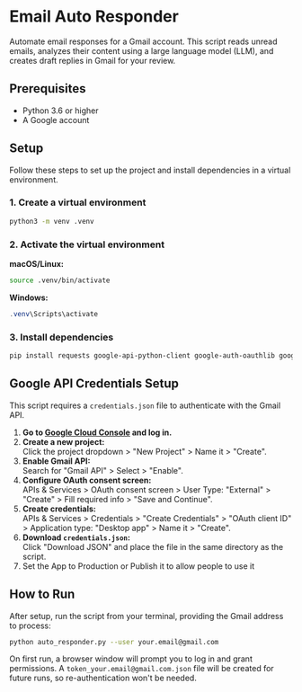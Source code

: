 # Email Auto Responder

Automate email responses for a Gmail account. This script reads unread emails, analyzes their content using a large language model (LLM), and creates draft replies in Gmail for your review.

## Prerequisites

- Python 3.6 or higher
- A Google account

## Setup

Follow these steps to set up the project and install dependencies in a virtual environment.

### 1. Create a virtual environment

```bash
python3 -m venv .venv
```

### 2. Activate the virtual environment

**macOS/Linux:**
```bash
source .venv/bin/activate
```

**Windows:**
```powershell
.venv\Scripts\activate
```

### 3. Install dependencies

```bash
pip install requests google-api-python-client google-auth-oauthlib google-auth-httplib2
```

## Google API Credentials Setup

This script requires a `credentials.json` file to authenticate with the Gmail API.

1. **Go to [Google Cloud Console](https://console.cloud.google.com/) and log in.**
2. **Create a new project:**  
    Click the project dropdown > "New Project" > Name it > "Create".
3. **Enable Gmail API:**  
    Search for "Gmail API" > Select > "Enable".
4. **Configure OAuth consent screen:**  
    APIs & Services > OAuth consent screen > User Type: "External" > "Create" > Fill required info > "Save and Continue".
5. **Create credentials:**  
    APIs & Services > Credentials > "Create Credentials" > "OAuth client ID" > Application type: "Desktop app" > Name it > "Create".
6. **Download `credentials.json`:**  
    Click "Download JSON" and place the file in the same directory as the script.
7. Set the App to Production or Publish it to allow people to use it

## How to Run

After setup, run the script from your terminal, providing the Gmail address to process:

```bash
python auto_responder.py --user your.email@gmail.com
```

On first run, a browser window will prompt you to log in and grant permissions. A `token_your.email@gmail.com.json` file will be created for future runs, so re-authentication won't be needed.